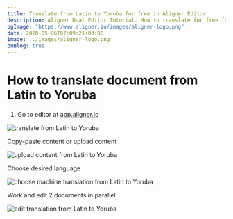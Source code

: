 ```yaml
---
title: Translate from Latin to Yoruba for free in Aligner Editor
description: Aligner Dual Editor Tutorial. How to translate for free from Latin to Yoruba. Aligner is multilingual document management platform. 
ogImage: "https://www.aligner.io/images/aligner-logo.png"
date: 2020-05-06T07:09:21+03:00
image: ../images/aligner-logo.png
onBlog: true
---
```


# How to translate document from Latin to Yoruba

1. Go to editor at [app.aligner.io](https://app.aligner.io "Aligner App web page")

![translate from Latin to Yoruba](../aligner-blank-editor.png "translate from Latin to Yoruba")

Copy-paste content or upload content

![upload content from Latin to Yoruba](../aligner-uploaded-document.png "upload content from Latin to Yoruba")

Choose desired language

![choose machine translation from Latin to Yoruba](../aligner-language-dropdown.png "choose machine translation from Latin to Yoruba")

Work and edit 2 documents in parallel

![edit translation from Latin to Yoruba](../aligner-double-sitded-editor.png "edit translation from Latin to Yoruba")

